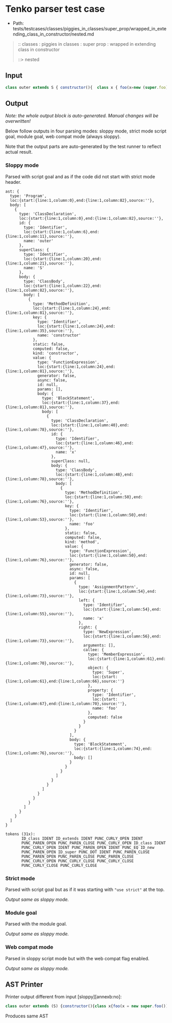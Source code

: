 # Tenko parser test case

- Path: tests/testcases/classes/piggies_in_classes/super_prop/wrapped_in_extending_class_in_constructor/nested.md

> :: classes : piggies in classes : super prop : wrapped in extending class in constructor
>
> ::> nested

## Input

`````js
class outer extends S { constructor(){  class x { foo(x=new (super.foo)()){} }  }}
`````

## Output

_Note: the whole output block is auto-generated. Manual changes will be overwritten!_

Below follow outputs in four parsing modes: sloppy mode, strict mode script goal, module goal, web compat mode (always sloppy).

Note that the output parts are auto-generated by the test runner to reflect actual result.

### Sloppy mode

Parsed with script goal and as if the code did not start with strict mode header.

`````
ast: {
  type: 'Program',
  loc:{start:{line:1,column:0},end:{line:1,column:82},source:''},
  body: [
    {
      type: 'ClassDeclaration',
      loc:{start:{line:1,column:0},end:{line:1,column:82},source:''},
      id: {
        type: 'Identifier',
        loc:{start:{line:1,column:6},end:{line:1,column:11},source:''},
        name: 'outer'
      },
      superClass: {
        type: 'Identifier',
        loc:{start:{line:1,column:20},end:{line:1,column:21},source:''},
        name: 'S'
      },
      body: {
        type: 'ClassBody',
        loc:{start:{line:1,column:22},end:{line:1,column:82},source:''},
        body: [
          {
            type: 'MethodDefinition',
            loc:{start:{line:1,column:24},end:{line:1,column:81},source:''},
            key: {
              type: 'Identifier',
              loc:{start:{line:1,column:24},end:{line:1,column:35},source:''},
              name: 'constructor'
            },
            static: false,
            computed: false,
            kind: 'constructor',
            value: {
              type: 'FunctionExpression',
              loc:{start:{line:1,column:24},end:{line:1,column:81},source:''},
              generator: false,
              async: false,
              id: null,
              params: [],
              body: {
                type: 'BlockStatement',
                loc:{start:{line:1,column:37},end:{line:1,column:81},source:''},
                body: [
                  {
                    type: 'ClassDeclaration',
                    loc:{start:{line:1,column:40},end:{line:1,column:78},source:''},
                    id: {
                      type: 'Identifier',
                      loc:{start:{line:1,column:46},end:{line:1,column:47},source:''},
                      name: 'x'
                    },
                    superClass: null,
                    body: {
                      type: 'ClassBody',
                      loc:{start:{line:1,column:48},end:{line:1,column:78},source:''},
                      body: [
                        {
                          type: 'MethodDefinition',
                          loc:{start:{line:1,column:50},end:{line:1,column:76},source:''},
                          key: {
                            type: 'Identifier',
                            loc:{start:{line:1,column:50},end:{line:1,column:53},source:''},
                            name: 'foo'
                          },
                          static: false,
                          computed: false,
                          kind: 'method',
                          value: {
                            type: 'FunctionExpression',
                            loc:{start:{line:1,column:50},end:{line:1,column:76},source:''},
                            generator: false,
                            async: false,
                            id: null,
                            params: [
                              {
                                type: 'AssignmentPattern',
                                loc:{start:{line:1,column:54},end:{line:1,column:73},source:''},
                                left: {
                                  type: 'Identifier',
                                  loc:{start:{line:1,column:54},end:{line:1,column:55},source:''},
                                  name: 'x'
                                },
                                right: {
                                  type: 'NewExpression',
                                  loc:{start:{line:1,column:56},end:{line:1,column:73},source:''},
                                  arguments: [],
                                  callee: {
                                    type: 'MemberExpression',
                                    loc:{start:{line:1,column:61},end:{line:1,column:70},source:''},
                                    object: {
                                      type: 'Super',
                                      loc:{start:{line:1,column:61},end:{line:1,column:66},source:''}
                                    },
                                    property: {
                                      type: 'Identifier',
                                      loc:{start:{line:1,column:67},end:{line:1,column:70},source:''},
                                      name: 'foo'
                                    },
                                    computed: false
                                  }
                                }
                              }
                            ],
                            body: {
                              type: 'BlockStatement',
                              loc:{start:{line:1,column:74},end:{line:1,column:76},source:''},
                              body: []
                            }
                          }
                        }
                      ]
                    }
                  }
                ]
              }
            }
          }
        ]
      }
    }
  ]
}

tokens (31x):
       ID_class IDENT ID_extends IDENT PUNC_CURLY_OPEN IDENT
       PUNC_PAREN_OPEN PUNC_PAREN_CLOSE PUNC_CURLY_OPEN ID_class IDENT
       PUNC_CURLY_OPEN IDENT PUNC_PAREN_OPEN IDENT PUNC_EQ ID_new
       PUNC_PAREN_OPEN ID_super PUNC_DOT IDENT PUNC_PAREN_CLOSE
       PUNC_PAREN_OPEN PUNC_PAREN_CLOSE PUNC_PAREN_CLOSE
       PUNC_CURLY_OPEN PUNC_CURLY_CLOSE PUNC_CURLY_CLOSE
       PUNC_CURLY_CLOSE PUNC_CURLY_CLOSE
`````

### Strict mode

Parsed with script goal but as if it was starting with `"use strict"` at the top.

_Output same as sloppy mode._

### Module goal

Parsed with the module goal.

_Output same as sloppy mode._

### Web compat mode

Parsed in sloppy script mode but with the web compat flag enabled.

_Output same as sloppy mode._

## AST Printer

Printer output different from input [sloppy][annexb:no]:

````js
class outer extends (S) {constructor(){class x{foo(x = new super.foo()){};}};}
````

Produces same AST
